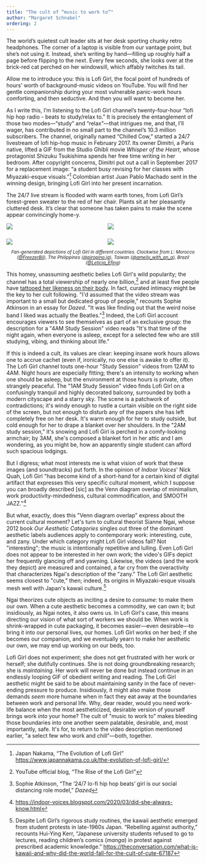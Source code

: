 ```yaml
---
title: "The cult of “music to work to”"
author: "Margaret Schnabel"
ordering: 2
---
```


<style>
    .container {
        display: grid; 
        grid-template-columns: repeat(2, 1fr);
        grid-auto-rows: 1fr;
        gap: 1.5rem;
    }
    .caption {
        font-style: italic;
        font-size: smaller;
        text-align: center;
    }
</style>

The world’s quietest cult leader sits at her desk sporting chunky retro headphones. The corner of a laptop is visible from our vantage point, but she’s not using it. Instead, she’s writing by hand—filling up roughly half a page before flipping to the next. Every few seconds, she looks over at the brick-red cat perched on her windowsill, which affably twitches its tail.

Allow me to introduce you: this is Lofi Girl, the focal point of hundreds of hours’ worth of background-music videos on YouTube. You will find her gentle companionship during your most vulnerable panic-work hours comforting, and then seductive. And then you will want to become her.

As I write this, I’m listening to the Lofi Girl channel’s twenty-four-hour “lofi hip hop radio - beats to study/relax to.” It is precisely the entanglement of those two modes—“study” and “relax”—that intrigues me, and that, I’ll wager, has contributed in no small part to the channel’s 10.3 million subscribers. The channel, originally named “Chilled Cow,” started a 24/7 livestream of lofi hip-hop music in February 2017. Its owner Dimitri, a Paris native, lifted a GIF from the Studio Ghibli movie _Whisper of the Heart_, whose protagonist Shizuku Tsukishima spends her free time writing in her bedroom. After copyright concerns, Dimitri put out a call in September 2017 for a replacement image: “a student busy revising for her classes with Miyazaki-esque visuals.”[^1] Colombian artist Juan Pablo Machado sent in the winning design, bringing Lofi Girl into her present incarnation.

The 24/7 live stream is flooded with warm earth tones, from Lofi Girl’s forest-green sweater to the red of her chair. Plants sit at her pleasantly cluttered desk. It’s clear that someone has taken pains to make the scene appear convincingly home-y.

<div class="container">
    <img src="/assets/images/zine/z6/lofi-girl/lofi1.jpg">
    <img src="/assets/images/zine/z6/lofi-girl/lofi2.jpg">
    <img src="/assets/images/zine/z6/lofi-girl/lofi3.jpg">
    <img src="/assets/images/zine/z6/lofi-girl/lofi4.jpg">
</div>

<p class="caption">Fan-generated depictions of Lofi Girl in different countries. Clockwise from L: Morocco (<a href="https://www.reddit.com/r/Morocco/comments/in59yh/lofi_hip_hop_radio_moroccan_version_inspired_by/">@FreezerBil</a>), The Philippines (<a href="https://www.instagram.com/p/CMqo5QFFEEU/">@piropino.ig</a>), Taiwan (<a href="https://www.instagram.com/ameily_with_an_a/">@ameily_with_an_a</a>), Brazil (<a href="https://www.reddit.com/r/LofiGirl/comments/iluq67/brazilian_version_made_by_leticiaefing_on_twitter/">@Leticia_Efing</a>)</p>

This homey, unassuming aesthetic belies Lofi Girl's wild popularity; the channel has a total viewership of nearly one billion,[^2] and at least five people have [tattooed her likeness on their body](https://www.instagram.com/p/CbLM2TwgNOc/). In fact, curated intimacy might be the key to her cult following. "I'd assumed that the video stream was important to a small but dedicated group of people," recounts Sophie Atkinson in an essay for *Dazed*. "It was like finding out that the weird noise band I liked was actually the Beatles."[^3] Indeed, the Lofi Girl account encourages viewers to see themselves as part of an exclusive group: the description for a "4AM Study Session" video reads "It's that time of the night again, when everyone is asleep, except for a selected few who are still studying, vibing, and thinking about life."

If this is indeed a cult, its values are clear: keeping insane work hours allows one to accrue cachet (even if, ironically, no one else is awake to offer it). The Lofi Girl channel touts one-hour "Study Session" videos from 12AM to 4AM. Night hours are especially fitting; there's an intensity to working when one should be asleep, but the environment at those hours is private, often strangely peaceful. The "1AM Study Session" video finds Lofi Girl on a confusingly tranquil and highly decorated balcony, surrounded by both a modern cityscape and a starry sky. The scene is a patchwork of contradictions; it's windy enough to rustle a curtain visible on the right side of the screen, but not enough to disturb any of the papers she has left completely free on her desk. It's warm enough for her to study outside, but cold enough for her to drape a blanket over her shoulders. In the "2AM study session," it's snowing and Lofi Girl is perched in a comfy-looking armchair; by 3AM, she's composed a blanket fort in her attic and I am wondering, as you might be, how an apparently single student can afford such spacious lodgings.

But I digress; what most interests me is what vision of work that these images (and soundtracks) put forth. In the opinion of *Indoor Voices*' Nick Quah, Lofi Girl "has become kind of a short-hand for a certain kind of digital artifact that expresses this very specific cultural moment, which I suppose you can broadly described [sic] as the Venn diagram overlap of minimalism, work productivity-mindedness, cultural commodification, and SMOOTH JAZZ."[^4]

But what, exactly, does this "Venn diagram overlap" express about the current cultural moment? Let's turn to cultural theorist Sianne Ngai, whose 2012 book *Our Aesthetic Categories* singles out three of the dominant aesthetic labels audiences apply to contemporary work: interesting, cute, and zany. Under which category might Lofi Girl videos fall? Not "interesting"; the music is intentionally repetitive and lulling. Even Lofi Girl does not appear to be interested in her own work; the video's GIFs depict her frequently glancing off and yawning. Likewise, the videos (and the work they depict) are measured and contained, a far cry from the overactivity that characterizes Ngai's description of the "zany." The Lofi Girl aesthetic seems closest to "cute," then; indeed, its origins in Miyazaki-esque visuals mesh well with Japan's kawaii culture.[^5]

Ngai theorizes cute objects as inciting a desire to *consume*: to make them our own. When a cute aesthetic becomes a commodity, we can own it; but insidiously, as Ngai notes, it also owns us. In Lofi Girl's case, this means directing our vision of what sort of workers we should be. When work is shrink-wrapped in cute packaging, it becomes easier—even desirable—to bring it into our personal lives, our homes. Lofi Girl works on her bed; if she becomes our companion, and we eventually yearn to make her aesthetic our own, we may end up working on our beds, too.

Lofi Girl does not experiment; she does not get frustrated with her work or herself; she dutifully continues. She is not doing groundbreaking research; she is *maintaining*. Her work will never be done but instead continue in an endlessly looping GIF of obedient writing and reading. The Lofi Girl aesthetic might be said to be about maintaining sanity in the face of never-ending pressure to produce. Insidiously, it might also make those demands *seem* more humane when in fact they eat away at the boundaries between work and personal life. Why, dear reader, would you need work-life balance when the most aestheticized, desirable version of yourself brings work *into* your home? The cult of "music to work to" makes bleeding those boundaries into one another seem palatable, desirable, and, most importantly, safe. It's for, to return to the video description mentioned earlier, "a select few who work and chill"—both, together.

[^1]: Japan Nakama, “The Evolution of Lofi Girl” https://www.japannakama.co.uk/the-evolution-of-lofi-girl/
[^2]: YouTube official blog, “The Rise of the Lofi Girl”
[^3]: Sophie Atkinson, “The ‘24/7 lo-fi hip hop beats’ girl is our social distancing role model,” _Dazed_
[^4]: https://indoor-voices.blogspot.com/2020/03/did-she-always-know.html
[^5]: Despite Lofi Girl’s rigorous study routines, the kawaii aesthetic emerged from student protests in late-1960s Japan. “Rebelling against authority,” recounts Hui-Ying Kerr, “Japanese university students refused to go to lectures, reading children’s comics (_manga_) in protest against prescribed academic knowledge.” https://theconversation.com/what-is-kawaii-and-why-did-the-world-fall-for-the-cult-of-cute-67187
